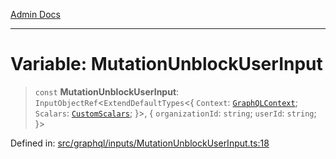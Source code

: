 [Admin Docs](/)

***

# Variable: MutationUnblockUserInput

> `const` **MutationUnblockUserInput**: `InputObjectRef`\<`ExtendDefaultTypes`\<\{ `Context`: [`GraphQLContext`](../../../context/type-aliases/GraphQLContext.md); `Scalars`: [`CustomScalars`](../../../scalars/type-aliases/CustomScalars.md); \}\>, \{ `organizationId`: `string`; `userId`: `string`; \}\>

Defined in: [src/graphql/inputs/MutationUnblockUserInput.ts:18](https://github.com/Sourya07/talawa-api/blob/61a1911602b2f0aac7635e08ae2918f4f768e8ff/src/graphql/inputs/MutationUnblockUserInput.ts#L18)
